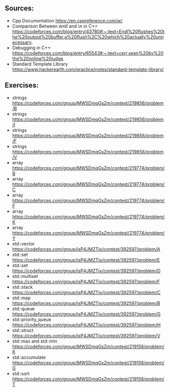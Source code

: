 ## Sources:

- Cpp Documentation https://en.cppreference.com/w/
- Comparison Between endl and \n in C++ https://codeforces.com/blog/entry/43780#:~:text=Endl%20flushes%20the%20output%20buffer,a%20flush%2C%20which%20actually%20unnecessary.
- Debugging in C++ https://codeforces.com/blog/entry/65543#:~:text=cerr,seen%20by%20the%20online%20judge.
- Standard Template Library https://www.hackerearth.com/practice/notes/standard-template-library/

## Exercises:

- strings https://codeforces.com/group/MWSDmqGsZm/contest/219856/problem/B
- strings https://codeforces.com/group/MWSDmqGsZm/contest/219856/problem/I
- strings https://codeforces.com/group/MWSDmqGsZm/contest/219856/problem/F
- strings https://codeforces.com/group/MWSDmqGsZm/contest/219856/problem/V
- array https://codeforces.com/group/MWSDmqGsZm/contest/219774/problem/B
- array https://codeforces.com/group/MWSDmqGsZm/contest/219774/problem/C
- array https://codeforces.com/group/MWSDmqGsZm/contest/219774/problem/F
- array https://codeforces.com/group/MWSDmqGsZm/contest/219774/problem/K
- array https://codeforces.com/group/MWSDmqGsZm/contest/219774/problem/Y
- std::vector https://codeforces.com/group/isP4JMZTix/contest/392597/problem/A
- std::set https://codeforces.com/group/isP4JMZTix/contest/392597/problem/E
- std::set https://codeforces.com/group/isP4JMZTix/contest/392597/problem/D
- std::multiset https://codeforces.com/group/isP4JMZTix/contest/392597/problem/F
- std::stack https://codeforces.com/group/isP4JMZTix/contest/392597/problem/C
- std::map https://codeforces.com/group/isP4JMZTix/contest/392597/problem/B
- std::queue https://codeforces.com/group/isP4JMZTix/contest/392597/problem/G
- std::priority_queue https://codeforces.com/group/isP4JMZTix/contest/392597/problem/H
- std::struct https://codeforces.com/group/isP4JMZTix/contest/392597/problem/V
- std::max and std::min https://codeforces.com/group/MWSDmqGsZm/contest/219158/problem/K
- std::accumulate https://codeforces.com/group/MWSDmqGsZm/contest/219158/problem/G
- std::sort https://codeforces.com/group/MWSDmqGsZm/contest/219158/problem/T